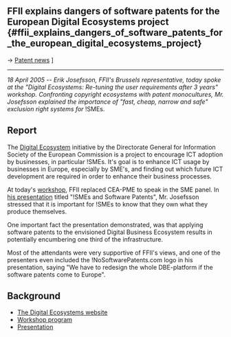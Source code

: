 ## FFII explains dangers of software patents for the European Digital Ecosystems project {#ffii_explains_dangers_of_software_patents_for_the_european_digital_ecosystems_project}

-\> [ Patent news]([SwpatcninoEn "wikilink") \]

------------------------------------------------------------------------

*18 April 2005 \-- Erik Josefsson, FFII\'s Brussels representative,
today spoke at the \"Digital Ecosystems: Re-tuning the user requirements
after 3 years\" workshop. Confronting copyright ecosystems with patent
monocultures, Mr. Josefsson explained the importance of \"fast, cheap,
narrow and safe\" exclusion right systems for* !SMEs.

## Report

The [Digital Ecosystem](http://www.digital-ecosystems.org/ "wikilink")
initiative by the Directorate General for Information Society of the
European Commission is a project to encourage ICT adoption by
businesses, in particular !SMEs. It\'s goal is to enhance ICT usage by
businesses in Europe, especially by SME\'s, and finding out which future
ICT development are required in order to enhance their business
processes.

At today\'s
[workshop](http://www.digital-ecosystems.org/events/2005.04/workshop_3ya1.html "wikilink"),
FFII replaced CEA-PME to speak in the SME panel. In [his
presentation](http://www.ffii.se/erik/DBE/DBE20050418.html "wikilink")
titled \"!SMEs and Software Patents\", Mr. Josefsson stressed that it is
important for !SMEs to know that they own what they produce themselves.

One important fact the presentation demonstrated, was that applying
software patents to the envisioned Digital Business Ecosystem results in
potentially encumbering one third of the infrastructure.

Most of the attendants were very supportive of FFII\'s views, and one of
the presenters even included the !NoSoftwarePatents.com logo in his
presentation, saying \"We have to redesign the whole DBE-platform if the
software patents come to Europe\".

## Background

-   [The Digital Ecosystems
    website](http://www.digital-ecosystems.org "wikilink")
-   [Workshop
    program](http://www.digital-ecosystems.org/events/2005.04/workshop_3ya1.html "wikilink")
-   [Presentation](http://www.ffii.se/erik/DBE/DBE20050418.html "wikilink")
